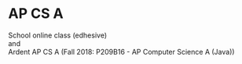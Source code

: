 # AP CS A
School online class (edhesive)  
and  
Ardent AP CS A (Fall 2018: P209B16 - AP Computer Science A (Java))
